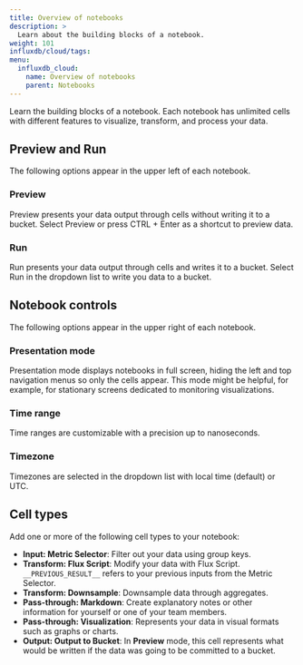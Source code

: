 ```yaml
---
title: Overview of notebooks
description: >
  Learn about the building blocks of a notebook. 
weight: 101
influxdb/cloud/tags:
menu:
  influxdb_cloud:
    name: Overview of notebooks
    parent: Notebooks
---
```


Learn the building blocks of a notebook. Each notebook has unlimited cells with different features to visualize, transform, and process your data.

## Preview and Run
The following options appear in the upper left of each notebook. 
 
### Preview
Preview presents your data output through cells without writing it to a bucket. Select Preview or press CTRL + Enter as a shortcut to preview data. 
 
### Run
Run presents your data output through cells and writes it to a bucket. Select Run in the dropdown list to write you data to a bucket.

## Notebook controls
The following options appear in the upper right of each notebook.

### Presentation mode
Presentation mode displays notebooks in full screen, hiding the left and top navigation menus so only the cells appear. This mode might be helpful, for example, for stationary screens dedicated to monitoring visualizations.

### Time range
Time ranges are customizable with a precision up to nanoseconds.

### Timezone
Timezones are selected in the dropdown list with local time (default) or UTC. 

## Cell types
Add one or more of the following cell types to your notebook:

- **Input: Metric Selector**:
Filter out your data using group keys.
- **Transform: Flux Script**:
Modify your data with Flux Script. `__PREVIOUS_RESULT__` refers to your previous inputs from the Metric Selector.
- **Transform: Downsample**:
Downsample data through aggregates.
- **Pass-through: Markdown**: 
Create explanatory notes or other information for yourself or one of your team members.
- **Pass-through: Visualization**:
Represents your data in visual formats such as graphs or charts. 
- **Output: Output to Bucket**: 
In **Preview** mode, this cell represents what would be written if the data was going to be committed to a bucket.
